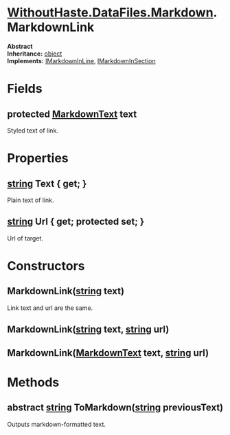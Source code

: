 # [WithoutHaste.DataFiles.Markdown](TableOfContents.WithoutHaste.DataFiles.Markdown.md).MarkdownLink

**Abstract**  
**Inheritance:** [object](https://docs.microsoft.com/en-us/dotnet/api/system.object)  
**Implements:** [IMarkdownInLine](WithoutHaste.DataFiles.Markdown.IMarkdownInLine.md), [IMarkdownInSection](WithoutHaste.DataFiles.Markdown.IMarkdownInSection.md)  

# Fields

## protected [MarkdownText](WithoutHaste.DataFiles.Markdown.MarkdownText.md) text

Styled text of link.  

# Properties

## [string](https://docs.microsoft.com/en-us/dotnet/api/system.string) Text { get; }

Plain text of link.  

## [string](https://docs.microsoft.com/en-us/dotnet/api/system.string) Url { get; protected set; }

Url of target.  

# Constructors

## MarkdownLink([string](https://docs.microsoft.com/en-us/dotnet/api/system.string) text)

Link text and url are the same.  

## MarkdownLink([string](https://docs.microsoft.com/en-us/dotnet/api/system.string) text, [string](https://docs.microsoft.com/en-us/dotnet/api/system.string) url)

## MarkdownLink([MarkdownText](WithoutHaste.DataFiles.Markdown.MarkdownText.md) text, [string](https://docs.microsoft.com/en-us/dotnet/api/system.string) url)

# Methods

## abstract [string](https://docs.microsoft.com/en-us/dotnet/api/system.string) ToMarkdown([string](https://docs.microsoft.com/en-us/dotnet/api/system.string) previousText)

Outputs markdown-formatted text.  

